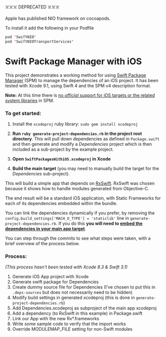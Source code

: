 ☠️☠️☠️ DEPRECATED ☠️☠️☠️

Apple has published NIO framework on cocoapods.

To install it add the following in your Podfile

```swift
pod 'SwiftNIO'
pod 'SwiftNIOTransportServices'
```

# Swift Package Manager with iOS

This project demonstrates a working method for using [Swift Package Manager](https://github.com/apple/swift-package-manager) (SPM) to manage the dependencies of an iOS project. It has been tested with Xcode 9.1, using Swift 4 and the SPM v4 description format.

**Note:** At this time there is [no _official_ support for iOS targets or the related system libraries](https://github.com/apple/swift-package-manager/blob/master/Documentation/Usage.md#depending-on-apple-modules) in SPM.

### To get started:

1. Install the `xcodeproj` ruby library: `sudo gem install xcodeproj`

2. **Run `ruby generate-project-dependencies.rb` in the project root directory**. This will pull down dependencies as defined in `Package.swift` and then generate and modify a _Dependencies_ project which is then included as a sub-project by the example project.

3. **Open `SwiftPackagesWithiOS.xcodeproj` in Xcode**

4. **Build the main target** (you may need to manually build the target for the _Dependencies_ sub-project).

This will build a simple app that depends on [RxSwift](https://github.com/ReactiveX/RxSwift). RxSwift was chosen because it shows how to handle modules generated from Objective-C.

The end result will be a standard iOS application, with Static Frameworks for each of its dependencies embedded within the bundle.

You can link the dependencies dynamically if you prefer, by removing the `config.build_settings['MACH_O_TYPE'] = 'staticlib'` line in `generate-project-dependencies.rb`. If you do this **you will need to [embed the dependencies in your main app target](https://developer.apple.com/library/content/technotes/tn2435/_index.html#//apple_ref/doc/uid/DTS40017543-CH1-EMBED_IN_APP_SECTION)**.

You can step through the commits to see what steps were taken, with a brief overview of the process below.

### Process:

_(This process hasn't been tested with Xcode 8.3 & Swift 3.1)_

1. Generate iOS App project with Xcode
2. Generate swift package for Dependencies
3. Create dummy source file for Dependencies (I've chosen to put this in `.deps-sources` but does not necessarily need to be hidden)
4. Modify build settings in generated xcodeproj (this is done in `generate-project-dependencies.rb`)
5. Add Dependencies.xcodeproj as subproject of the main app xcodeproj
6. Add a dependency (to RxSwift in this example) in Package.swift
7. Link our App with the new Rx*.frameworks
8. Write some sample code to verify that the import works
9. Override MODULEMAP_FILE setting for non-Swift modules
